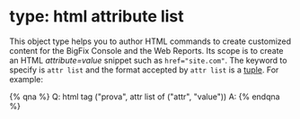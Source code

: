 # type: html attribute list

This object type helps you to author HTML commands to create customized content for the BigFix Console and the Web Reports. Its scope is to create an HTML *attribute=value* snippet such as ```href="site.com"```. 
The keyword to specify is ```attr list``` and the format accepted by ```attr list``` is a <a href="./../guide/basics/tuples.html">tuple</a>.
For example:

{% qna %}
Q: html tag ("prova", attr list of ("attr", "value"))
A: <prova attr="value"/>
{% endqna %}
